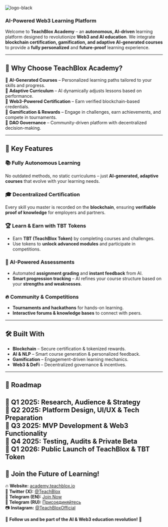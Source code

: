 ![logo-black](https://github.com/user-attachments/assets/ca92bd16-847c-4f86-91fd-82e841a702f0)

### **AI-Powered Web3 Learning Platform**

Welcome to **TeachBlox Academy** – an **autonomous, AI-driven** learning platform designed to revolutionize **Web3 and AI education**. We integrate **blockchain certification, gamification, and adaptive AI-generated courses** to provide a **fully personalized** and **future-proof** learning experience.

---

## 🌟 **Why Choose TeachBlox Academy?**

🔹 **AI-Generated Courses** – Personalized learning paths tailored to your skills and progress.  
🔹 **Adaptive Curriculum** – AI dynamically adjusts lessons based on performance.  
🔹 **Web3-Powered Certification** – Earn verified blockchain-based credentials.  
🔹 **Gamification & Rewards** – Engage in challenges, earn achievements, and compete in tournaments.  
🔹 **DAO Governance** – Community-driven platform with decentralized decision-making.

---

## 🚀 **Key Features**

### 📚 **Fully Autonomous Learning**
No outdated methods, no static curriculums – just **AI-generated, adaptive courses** that evolve with your learning needs.

### 🎓 **Decentralized Certification**
Every skill you master is recorded on the **blockchain**, ensuring **verifiable proof of knowledge** for employers and partners.

### 🏆 **Learn & Earn with TBT Tokens**
- Earn **TBT (TeachBlox Token)** by completing courses and challenges.
- Use tokens to **unlock advanced modules** and participate in competitions.

### 🤖 **AI-Powered Assessments**
- Automated **assignment grading** and **instant feedback** from AI.
- **Smart progression tracking** – AI refines your course structure based on your **strengths and weaknesses**.

### 🔥 **Community & Competitions**
- **Tournaments and hackathons** for hands-on learning.
- **Interactive forums & knowledge bases** to connect with peers.

---

## 🛠 **Built With**
- **Blockchain** – Secure certification & tokenized rewards.
- **AI & NLP** – Smart course generation & personalized feedback.
- **Gamification** – Engagement-driven learning mechanics.
- **Web3 & DeFi** – Decentralized governance & incentives.

---

## 🎯 **Roadmap**

📅 **Q1 2025: Research, Audience & Strategy**  
📅 **Q2 2025: Platform Design, UI/UX & Tech Preparation**  
📅 **Q3 2025: MVP Development & Web3 Functionality**  
📅 **Q4 2025: Testing, Audits & Private Beta**  
📅 **Q1 2026: Public Launch of TeachBlox & TBT Token**  
---

## 📩 **Join the Future of Learning!**
🔥 **Website:** [academy.teachblox.io](https://academy.teachblox.io)  
📢 **Twitter (X):** [@TeachBlox](https://x.com/TeachBlox)  
💬 **Telegram (EN):** [Join Now](https://t.me/TeachBlox_en)  
💬 **Telegram (RU):** [Присоединяйтесь](https://t.me/TeachBlox_ru)  
📷 **Instagram:** [@TeachBloxOfficial](https://www.instagram.com/teach_blox)  

[//]: # (📺 **YouTube:** [TeachBlox]&#40;https://www.youtube.com/@TeachBlox&#41;)

🔔 **Follow us and be part of the AI & Web3 education revolution!** 🚀
